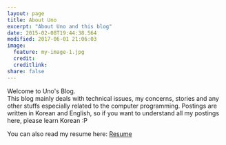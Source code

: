```yaml
---
layout: page
title: About Uno
excerpt: "About Uno and this blog"
date: 2015-02-08T19:44:38.564
modified: 2017-06-01 21:06:03
image:
  feature: my-image-1.jpg
  credit: 
  creditlink: 
share: false
---
```


Welcome to Uno's Blog.  
This blog mainly deals with technical issues, my concerns, stories and any other stuffs especially related to the computer programming. Postings are written in Korean and English, so if you want to understand all my postings here, please learn Korean :P

You can also read my resume here: [Resume](http://djkeh.github.io/resume/ko)
